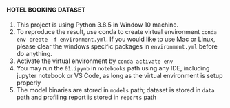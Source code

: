 #### HOTEL BOOKING DATASET
1. This project is using Python 3.8.5 in Window 10 machine. 
1. To reproduce the result, use conda to create virtual environment `conda env create -f environment.yml`. If you would like to use Mac or Linux, please clear the windows specific packages in `environment.yml` before do anything.
1. Activate the virtual environment by `conda activate env` 
1. You may run the `01.ipynb` in `notebooks` path using any IDE, including jupyter notebook or VS Code, as long as the virtual environment is setup properly
1. The model binaries are stored in `models` path; dataset is stored in `data` path and profiling report is stored in `reports` path